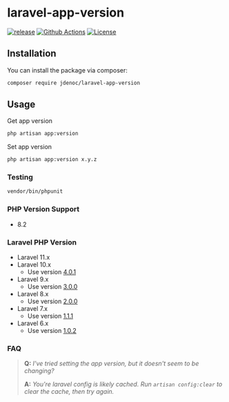 # laravel-app-version

[![release](https://img.shields.io/github/release/jdenoc/laravel-app-version.svg?style=flat-square)](https://github.com/jdenoc/laravel-app-version/releases/latest)
[![Github Actions](https://img.shields.io/github/actions/workflow/status/jdenoc/laravel-app-version/tests.yml?style=flat-square)](https://github.com/jdenoc/laravel-app-version/actions)
[![License](https://img.shields.io/github/license/jdenoc/laravel-app-version?style=flat-square)](LICENSE)

## Installation

You can install the package via composer:

```bash
composer require jdenoc/laravel-app-version
```

## Usage

Get app version
```bash
php artisan app:version
```

Set app version
```bash
php artisan app:version x.y.z
```

### Testing

```bash
vendor/bin/phpunit
```

### PHP Version Support
- 8.2

### Laravel PHP Version
- Laravel 11.x
- Laravel 10.x
  - Use version [4.0.1](https://github.com/jdenoc/laravel-app-version/tree/4.0.1)
- Laravel 9.x
  - Use version [3.0.0](https://github.com/jdenoc/laravel-app-version/tree/3.0.0)
- Laravel 8.x
  - Use version [2.0.0](https://github.com/jdenoc/laravel-app-version/tree/2.0.0)
- Laravel 7.x
  - Use version [1.1.1](https://github.com/jdenoc/laravel-app-version/tree/1.1.1)
- Laravel 6.x
  - Use version [1.0.2](https://github.com/jdenoc/laravel-app-version/tree/1.0.2)

### FAQ

>**Q:** _I've tried setting the app version, but it doesn't seem to be changing?_
>
>**A:** _You're laravel config is likely cached. Run `artisan config:clear` to clear the cache, then try again._
